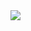
  <a href="https://skillicons.dev">
    <img src="https://skillicons.dev/icons?i=js,nodejs,webpack,nextjs,react,java,figma,mongodb,electron,vite,html,css,express&theme=dark&perline=7" />
  </a>
